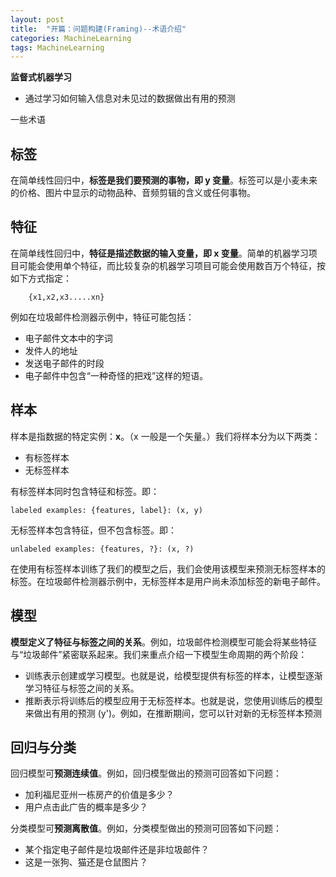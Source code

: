 ```yaml
---
layout: post
title:  "开篇：问题构建(Framing)--术语介绍"
categories: MachineLearning
tags: MachineLearning
---
```





**监督式机器学习**

- 通过学习如何输入信息对未见过的数据做出有用的预测

一些术语

**标签**
--------
在简单线性回归中，**标签是我们要预测的事物，即 y 变量**。标签可以是小麦未来的价格、图片中显示的动物品种、音频剪辑的含义或任何事物。

**特征**
--------


在简单线性回归中，**特征是描述数据的输入变量，即 x 变量**。简单的机器学习项目可能会使用单个特征，而比较复杂的机器学习项目可能会使用数百万个特征，按如下方式指定：
		
		{x1,x2,x3.....xn}
例如在垃圾邮件检测器示例中，特征可能包括：

- 电子邮件文本中的字词
- 发件人的地址
- 发送电子邮件的时段
- 电子邮件中包含“一种奇怪的把戏”这样的短语。

**样本**
--------

样本是指数据的特定实例：**x**。（x 一般是一个矢量。）我们将样本分为以下两类：

- 有标签样本
- 无标签样本

有标签样本同时包含特征和标签。即：
  	
	labeled examples: {features, label}: (x, y)		

无标签样本包含特征，但不包含标签。即：
  	
  	unlabeled examples: {features, ?}: (x, ?)
  	
在使用有标签样本训练了我们的模型之后，我们会使用该模型来预测无标签样本的标签。在垃圾邮件检测器示例中，无标签样本是用户尚未添加标签的新电子邮件。

**模型**
--------
**模型定义了特征与标签之间的关系**。例如，垃圾邮件检测模型可能会将某些特征与“垃圾邮件”紧密联系起来。我们来重点介绍一下模型生命周期的两个阶段：

- 训练表示创建或学习模型。也就是说，给模型提供有标签的样本，让模型逐渐学习特征与标签之间的关系。
- 推断表示将训练后的模型应用于无标签样本。也就是说，您使用训练后的模型来做出有用的预测 (y')。例如，在推断期间，您可以针对新的无标签样本预测

**回归与分类**
--------


回归模型可**预测连续值**。例如，回归模型做出的预测可回答如下问题：

- 加利福尼亚州一栋房产的价值是多少？
- 用户点击此广告的概率是多少？

分类模型可**预测离散值**。例如，分类模型做出的预测可回答如下问题：

- 某个指定电子邮件是垃圾邮件还是非垃圾邮件？
- 这是一张狗、猫还是仓鼠图片？

